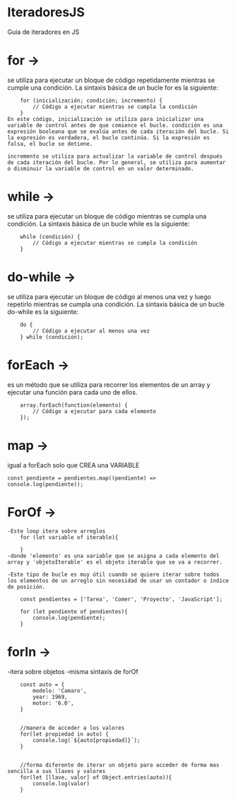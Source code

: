 # IteradoresJS
Guia de iteradores en JS

# for ->
   se utiliza para ejecutar un bloque de código repetidamente mientras se cumple una condición. La sintaxis básica de un bucle for es la siguiente:
        
        for (inicialización; condición; incremento) {
            // Código a ejecutar mientras se cumpla la condición
        }
    En este código, inicialización se utiliza para inicializar una variable de control antes de que comience el bucle. condición es una expresión booleana que se evalúa antes de cada iteración del bucle. Si la expresión es verdadera, el bucle continúa. Si la expresión es falsa, el bucle se detiene.

    incremento se utiliza para actualizar la variable de control después de cada iteración del bucle. Por lo general, se utiliza para aumentar o disminuir la variable de control en un valor determinado.
    
# while ->
se utiliza para ejecutar un bloque de código mientras se cumpla una condición. La sintaxis básica de un bucle while es la siguiente:

        while (condición) {
            // Código a ejecutar mientras se cumpla la condición
        }

# do-while ->
se utiliza para ejecutar un bloque de código al menos una vez y luego repetirlo mientras se cumpla una condición. La sintaxis básica de un bucle do-while es la siguiente:

        do {
            // Código a ejecutar al menos una vez
        } while (condición);

# forEach ->
es un método que se utiliza para recorrer los elementos de un array y ejecutar una función para cada uno de ellos.
        
        array.forEach(function(elemento) {
            // Código a ejecutar para cada elemento
        });

# map -> 
igual a forEach solo que CREA una VARIABLE

    const pendiente = pendientes.map((pendiente) => console.log(pendiente));

# ForOf ->
    -Este loop itera sobre arreglos
        for (let variable of iterable){

        }
    -donde 'elemento' es una variable que se asigna a cada elemento del array y 'objetoIterable' es el objeto iterable que se va a recorrer.

    -Este tipo de bucle es muy útil cuando se quiere iterar sobre todos los elementos de un arreglo sin necesidad de usar un contador o índice de posición.

        const pendientes = ['Tarea', 'Comer', 'Proyecto', 'JavaScript'];

        for (let pendiente of pendientes){
            console.log(pendiente);
        }

# forIn ->
-itera sobre objetos
-misma sintaxis de forOf

        const auto = {
            modelo: 'Camaro',
            year: 1969,
            motor: '6.0',
        }


        //manera de acceder a los valores
        for(let propiedad in auto) {
            console.log(`${auto[propiedad]}`);
        }  


        //forma diferente de iterar un objeto para acceder de forma mas sencilla a sus llaves y valores
        for(let [llave, valor] of Object.entries(auto)){
            console.log(valor)
        }
